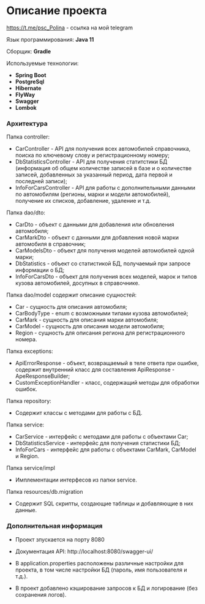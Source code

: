 # Описание проекта

https://t.me/psc_Polina - ссылка на мой telegram

Язык программирования: **Java 11**

Сборщик: **Gradle**

Используемые технологии:

- **Spring Boot**
- **PostgreSql**
- **Hibernate**
- **FlyWay**
- **Swagger**
- **Lombok**

### Архитектура

Папка controller:

* CarController - API для получения всех автомобилей справочника, поиска по ключевому слову и регистрационному номеру;
* DbStatisticsController - API для получения статитстики БД (информация об общем количестве записей в базе
и о количестве записей, добавленных за указанный период, дата первой и последней записи);
* InfoForCarsController - API для работы с дополнительными данными по автомобилям (регионы, марки и модели автомобилей),
получение их списков, добавление, удаление и т.д.

Папка dao/dto:

* CarDto - объект с данными для добавления или обновления автомобиля;
* CarMarkDto - объект с данными для добавления новой марки автомобиля в справочник;
* CarModelsDto - объект для получения моделей автомобилей одной марки;
* DbStatistics - объект со статистикой БД, получаемый при запросе информации о БД;
* InfoForCarsDto - объект для получения всех моделей, марок и типов кузова автомобилей, досупных в справочнике.

Папка dao/model содержит описание сущностей:
* Car - сущность для описания автомобиля;
* CarBodyType - enum с возможными типами кузова автомобилей;
* CarMark - сущность для описания марки автомобиля;
* CarModel - сущность для описания модели автомобиля;
* Region - сущность для описания региона для регистрационного номера.

Папка exceptions:
* ApiErrorResponse - объект, возвращаемый в теле ответа при ошибке, содержит внутренний класс для составления ApiResponse - ApeResponseBuilder;
* CustomExceptionHandler - класс, содержащий методы для обработки ошибок.

Папка repository:
* Содержит классы с методами для работы с БД.

Папка service:
* CarService - интерфейс с методами для работы с объектами Car;
* DbStatisticsService - интерфейс для получения статистики БД;
* InfoForCars - интерфейс для работы с объектами CarMark, CarModel и Region.

Папка service/impl
* Имплементации интерфесов из папки service.

Папка resources/db.migration
* Содержит SQL скрипты, создающие таблицы и добавляющие в них данные.

### Дополнительная информация

* Проект зпускается на порту 8080

* Документация API: http://localhost:8080/swagger-ui/

* В application.properties расположены различные настройки для проекта, в том числе настройки БД (пароль, имя пользователя и т.д.).

* В проект добавлено кэширование запросов к БД и логирование (без сохранения логов).
